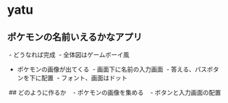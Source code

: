 # yatu
## ポケモンの名前いえるかなアプリ
  - どうなれば完成
  - 全体図はゲームボーイ風
  - ポケモンの画像が出てくる
  - 画面下に名前の入力画面
  - 答える、パスボタンを下に配置
  - フォント、画面はドット
  
  ## どのように作るか
    - ポケモンの画像を集める
    - ボタンと入力画面の配置
